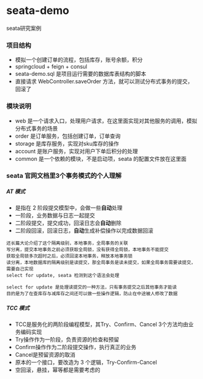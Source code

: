 # seata-demo
seata研究案例


### 项目结构
* 模拟一个创建订单的流程，包括库存，账号余额，积分
* springcloud + feign + consul
* seata-demo.sql 是项目运行需要的数据库表结构的脚本
* 直接请求 WebController.saveOrder 方法，就可以测试分布式事务的提交，回滚了


### 模块说明
* web 是一个请求入口，处理用户请求，在这里面实现对其他服务的调用，模拟分布式事务的场景
* order 是订单服务，包括创建订单，订单查询
* storage 是库存服务，实现对sku库存的操作
* account 是账户服务，实现对用户下单后积分的处理
* common 是一个依赖的模块，不是启动项，seata 的配置文件放在这里面


### seata 官网文档里3个事务模式的个人理解
##### AT 模式
* 是指在 2 阶段提交模型中，会做一些**自动**处理
* 一阶段，业务数据与日志一起提交
* 二阶段提交，提交成功，回滚日志会**自动**删除
* 二阶段回滚，回滚日志，**自动**生成补偿操作以完成数据回滚

```
还长篇大论介绍了这个隔离级别，本地事务，全局事务的关联
写分离，提交本地事务之前必须获取全局锁，没有获得全局锁，本地事务不能提交
获取全局锁多次超时之后，必须回滚本地事务，释放本地事务锁
读分离，本地数据库的隔离级别是读提交，那全局事务是读未提交，如果全局事务需要读提交，需要自己实现
select for update, seata 检测到这个语法会处理
```

```
select for update 是处理读提交的一种方法，只有事务提交之后其他事务才能读
目的是为了在查库存与减库存之间还可以做一些操作逻辑，防止在中途被人修改了数据
```

##### TCC 模式
* TCC是服务化的两阶段编程模型，其Try、Confirm、Cancel 3个方法均由业务编码实现
* Try操作作为一阶段，负责资源的检查和预留
* Confirm操作作为二阶段提交操作，执行真正的业务
* Cancel是预留资源的取消
* 原本的一个接口，要改造为 3 个逻辑，Try-Confirm-Cancel
* 空回滚，悬挂，幂等都是需要考虑的
```
